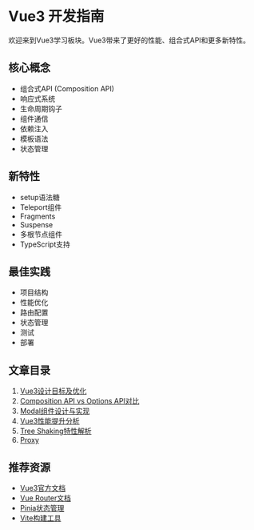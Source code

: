 # Vue3 开发指南

欢迎来到Vue3学习板块。Vue3带来了更好的性能、组合式API和更多新特性。

## 核心概念

- 组合式API (Composition API)
- 响应式系统
- 生命周期钩子
- 组件通信
- 依赖注入
- 模板语法
- 状态管理

## 新特性

- setup语法糖
- Teleport组件
- Fragments
- Suspense
- 多根节点组件
- TypeScript支持

## 最佳实践

- 项目结构
- 性能优化
- 路由配置
- 状态管理
- 测试
- 部署

## 文章目录

1. [Vue3设计目标及优化](./goal.md) 
2. [Composition API vs Options API对比](./composition.md) 
3. [Modal组件设计与实现](./modal_component.md) 
4. [Vue3性能提升分析](./performance.md) 
5. [Tree Shaking特性解析](./treeshaking.md) 
6. [Proxy](./proxy.md)

## 推荐资源

- [Vue3官方文档](https://cn.vuejs.org/)
- [Vue Router文档](https://router.vuejs.org/zh/)
- [Pinia状态管理](https://pinia.vuejs.org/zh/)
- [Vite构建工具](https://cn.vitejs.dev/)